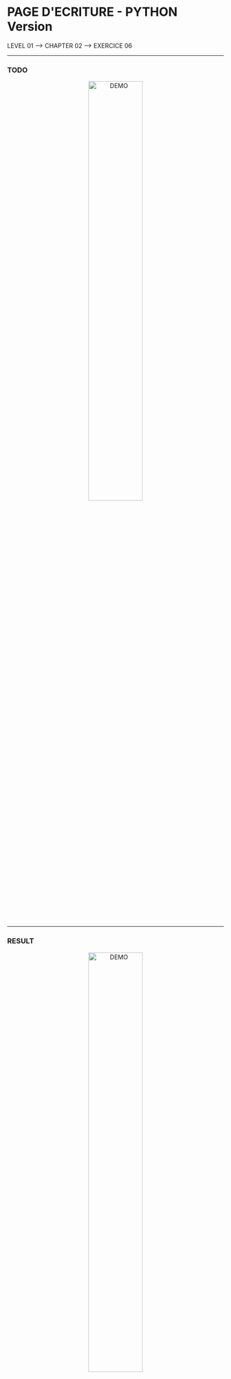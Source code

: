 # PAGE D'ECRITURE - PYTHON Version
LEVEL 01 --> CHAPTER 02 --> EXERCICE 06

---
### **TODO**

<div align="center">
    <img
        src="https://github.com/Ayckinn/PYTHON/blob/main/FRANCE_IOI/LEVEL_01/Chapter_02/06_page_ecriture/todo.png"
        alt="DEMO"
        style="width:50%">
</div>

---
### **RESULT**

<div align="center">
    <img
        src="https://github.com/Ayckinn/PYTHON/blob/main/FRANCE_IOI/LEVEL_01/Chapter_02/06_page_ecriture/result.png"
        alt="DEMO"
        style="width:50%">
</div>

---
### **RELEASE**

- December 22' 2021